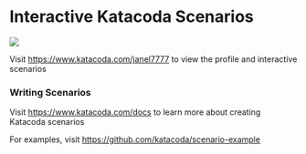# Interactive Katacoda Scenarios

[![](http://shields.katacoda.com/katacoda/janel7777/count.svg)](https://www.katacoda.com/janel7777 "Get your profile on Katacoda.com")

Visit https://www.katacoda.com/janel7777 to view the profile and interactive scenarios

### Writing Scenarios
Visit https://www.katacoda.com/docs to learn more about creating Katacoda scenarios

For examples, visit https://github.com/katacoda/scenario-example
